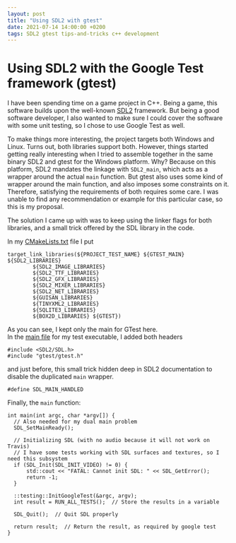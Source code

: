 ```yaml
---
layout: post
title: "Using SDL2 with gtest"
date: 2021-07-14 14:00:00 +0200
tags: SDL2 gtest tips-and-tricks c++ development
---
```


# Using SDL2 with the Google Test framework (gtest)

I have been spending time on a game project in C++. Being a game, this software builds upon the well-known [SDL2](https://libsdl.org) framework. But being a good software developer, I also wanted to make sure I could cover the software with some unit testing, so I chose to use Google Test as well.

To make things more interesting, the project targets both Windows and Linux. Turns out, both libraries support both. However, things started getting really interesting when I tried to assemble together in the same binary SDL2 and gtest for the Windows platform. Why? Because on this platform, SDL2 mandates the linkage with ``SDL2_main``, which acts as a wrapper around the actual ``main`` function.  But gtest also uses some kind of wrapper around the main function, and also imposes some constraints on it. Therefore, satisfying the requirements of both requires some care. I was unable to find any recommendation or example for this particular case, so this is my proposal. 

The solution I came up with was to keep using the linker flags for both libraries, and a small trick offered by the SDL library in the code. 

In my [CMakeLists.txt](https://github.com/gbaudic/linbound2/blob/master/CMakeLists.txt) file I put

    target_link_libraries(${PROJECT_TEST_NAME} ${GTEST_MAIN} ${SDL2_LIBRARIES}
            ${SDL2_IMAGE_LIBRARIES} 
            ${SDL2_TTF_LIBRARIES}
            ${SDL2_GFX_LIBRARIES}
            ${SDL2_MIXER_LIBRARIES}
            ${SDL2_NET_LIBRARIES}
            ${GUISAN_LIBRARIES}
            ${TINYXML2_LIBRARIES}
            ${SQLITE3_LIBRARIES}
            ${BOX2D_LIBRARIES} ${GTEST})

As you can see, I kept only the main for GTest here.  
In the [main file](https://github.com/gbaudic/linbound2/blob/master/test/testSettings.cpp) for my test executable, I added both headers

	#include <SDL2/SDL.h>
	#include "gtest/gtest.h"

and just before, this small trick hidden deep in SDL2 documentation to disable the duplicated ``main`` wrapper.

	#define SDL_MAIN_HANDLED

Finally, the ``main`` function:

    int main(int argc, char *argv[]) {
      // Also needed for my dual main problem
      SDL_SetMainReady();

      // Initializing SDL (with no audio because it will not work on Travis)
      // I have some tests working with SDL surfaces and textures, so I need this subsystem
      if (SDL_Init(SDL_INIT_VIDEO) != 0) {
          std::cout << "FATAL: Cannot init SDL: " << SDL_GetError();
          return -1;
      }

      ::testing::InitGoogleTest(&argc, argv);
      int result = RUN_ALL_TESTS();  // Store the results in a variable

      SDL_Quit();  // Quit SDL properly

      return result;  // Return the result, as required by google test
    }
